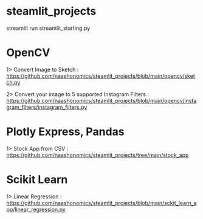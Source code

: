 # steamlit_projects

streamlit run streamlit_starting.py 

#  OpenCV 

1> Convert Image to Sketch : https://github.com/naashonomics/steamlit_projects/blob/main/opencv/sketch.py 

2> Convert your image to 5 supported Instagram Filters : https://github.com/naashonomics/steamlit_projects/blob/main/opencv/instagram_filters/instagram_filters.py 

# Plotly Express, Pandas 

1> Stock App from CSV : https://github.com/naashonomics/steamlit_projects/tree/main/stock_app 

# Scikit Learn 

1> Linear Regression : https://github.com/naashonomics/steamlit_projects/blob/main/sckit_learn_app/linear_regression.py 
